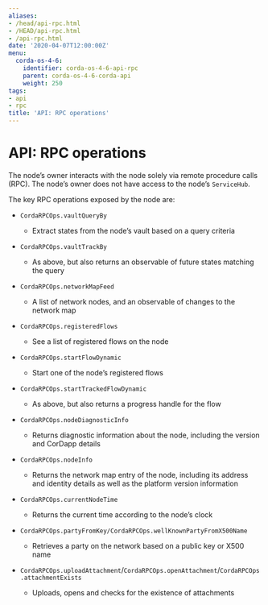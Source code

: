```yaml
---
aliases:
- /head/api-rpc.html
- /HEAD/api-rpc.html
- /api-rpc.html
date: '2020-04-07T12:00:00Z'
menu:
  corda-os-4-6:
    identifier: corda-os-4-6-api-rpc
    parent: corda-os-4-6-corda-api
    weight: 250
tags:
- api
- rpc
title: 'API: RPC operations'
---
```


# API: RPC operations

The node’s owner interacts with the node solely via remote procedure calls (RPC). The node’s owner does not have
access to the node’s `ServiceHub`.

The key RPC operations exposed by the node are:


* `CordaRPCOps.vaultQueryBy`
    * Extract states from the node’s vault based on a query criteria


* `CordaRPCOps.vaultTrackBy`
    * As above, but also returns an observable of future states matching the query


* `CordaRPCOps.networkMapFeed`
    * A list of network nodes, and an observable of changes to the network map


* `CordaRPCOps.registeredFlows`
    * See a list of registered flows on the node


* `CordaRPCOps.startFlowDynamic`
    * Start one of the node’s registered flows


* `CordaRPCOps.startTrackedFlowDynamic`
    * As above, but also returns a progress handle for the flow


* `CordaRPCOps.nodeDiagnosticInfo`
    * Returns diagnostic information about the node, including the version and CorDapp details


* `CordaRPCOps.nodeInfo`
    * Returns the network map entry of the node, including its address and identity details as well as the platform version information


* `CordaRPCOps.currentNodeTime`
    * Returns the current time according to the node’s clock


* `CordaRPCOps.partyFromKey/CordaRPCOps.wellKnownPartyFromX500Name`
    * Retrieves a party on the network based on a public key or X500 name


* `CordaRPCOps.uploadAttachment`/`CordaRPCOps.openAttachment`/`CordaRPCOps.attachmentExists`
    * Uploads, opens and checks for the existence of attachments



